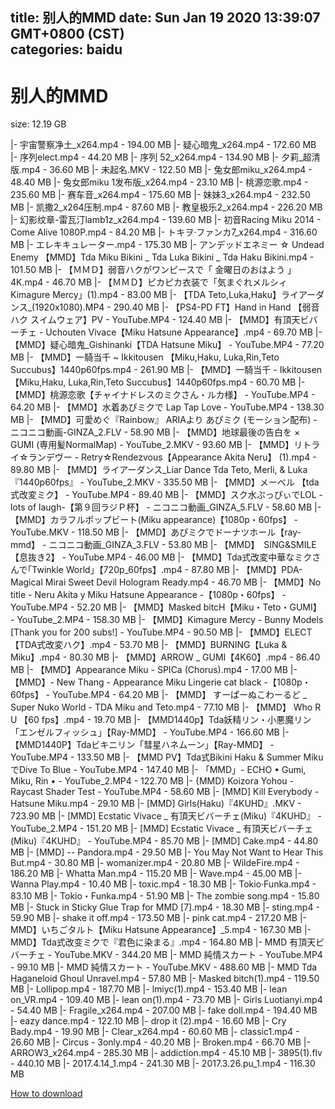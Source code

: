 
title: 别人的MMD
date: Sun Jan 19 2020 13:39:07 GMT+0800 (CST)    
categories: baidu
---

# 别人的MMD
size: 12.19 GB
 
 
|- 宇宙警察净土_x264.mp4 - 194.00 MB
|- 疑心暗鬼_x264.mp4 - 172.60 MB
|- 序列elect.mp4 - 44.20 MB
|- 序列 52_x264.mp4 - 134.90 MB
|- 夕莉_超清版.mp4 - 36.60 MB
|- 未起名.MKV - 122.50 MB
|- 兔女郎miku_x264.mp4 - 48.40 MB
|- 兔女郎miku 1发布版_x264.mp4 - 23.10 MB
|- 桃源恋歌.mp4 - 235.60 MB
|- 赛车音_x264.mp4 - 175.60 MB
|- 妹妹3_x264.mp4 - 232.50 MB
|- 凯撒2_x264压制.mp4 - 87.60 MB
|- 教皇极乐2_x264.mp4 - 226.20 MB
|- 幻影纹章-雷瓦汀lamb1z_x264.mp4 - 139.60 MB
|- 初音Racing Miku 2014 - Come Alive 1080P.mp4 - 84.20 MB
|- トキヲ·ファンカ7_x264.mp4 - 316.60 MB
|- エレキキュレーター.mp4 - 175.30 MB
|- アンデッドエネミー ☆ Undead Enemy 【MMD】Tda Miku Bikini _ Tda Luka Bikini _ Tda Haku Bikini.mp4 - 101.50 MB
|- 【ＭＭＤ】弱音ハクがワンピースで「 金曜日のおはよう 」 4K.mp4 - 46.70 MB
|- 【ＭＭＤ】ピカピカ衣装で「気まぐれメルシィ Kimagure Mercy」(1).mp4 - 83.00 MB
|- 【TDA Teto,Luka,Haku】ライアーダンス_(1920x1080).MP4 - 290.40 MB
|- 【PS4-PD FT】Hand in Hand 【弱音ハク スイムウェア】PV - YouTube.MP4 - 124.40 MB
|- 【MMD】有頂天ビバーチェ - Uchouten Vivace【Miku Hatsune Appearance】.mp4 - 69.70 MB
|- 【MMD】疑心暗鬼_Gishinanki【TDA Hatsune Miku】 - YouTube.MP4 - 77.20 MB
|- 【MMD】一騎当千 ~ Ikkitousen 【Miku,Haku, Luka,Rin,Teto Succubus】1440p60fps.mp4 - 261.90 MB
|- 【MMD】一騎当千 - Ikkitousen 【Miku,Haku, Luka,Rin,Teto Succubus】1440p60fps.mp4 - 60.70 MB
|- 【MMD】桃源恋歌【チャイナドレスのミクさん・ルカ様】 - YouTube.MP4 - 64.20 MB
|- 【MMD】水着あぴミクで Lap Tap Love - YouTube.MP4 - 138.30 MB
|- 【MMD】可愛めぐ『Rainbow』 ARIAより あぴミク (モーション配布) - ニコニコ動画-GINZA_2.FLV - 58.90 MB
|- 【MMD】地球最後の告白を × GUMI (専用髪NormalMap) - YouTube_2.MKV - 93.60 MB
|- 【MMD】リトライ☆ランデヴー - Retry☆Rendezvous【Appearance Akita Neru】 (1).mp4 - 89.80 MB
|- 【MMD】ライアーダンス_Liar Dance Tda Teto, Merli, & Luka『1440p60fps』 - YouTube_2.MKV - 335.50 MB
|- 【MMD】メーベル 【tda式改変ミク】 - YouTube.MP4 - 89.40 MB
|- 【MMD】スク水ぷっぴぃでLOL -lots of laugh-【第９回ラジＰ杯】 - ニコニコ動画_GINZA_5.FLV - 58.60 MB
|- 【MMD】カラフルポップビート(Miku appearance)【1080p・60fps】 - YouTube.MKV - 118.50 MB
|- 【MMD】あぴミクでドーナツホール【ray-mmd】 - ニコニコ動画_GINZA_3.FLV - 53.80 MB
|- 【MMD】　SING&SMILE　【息抜き2】 - YouTube.MP4 - 46.00 MB
|- 【MMD】Tda式改変中華なミクさんで｢Twinkle World｣【720p_60fps】.mp4 - 87.80 MB
|- 【MMD】PDA-Magical Mirai Sweet Devil Hologram Ready.mp4 - 46.70 MB
|- 【MMD】No title - Neru Akita y Miku Hatsune Appearance -【1080p・60fps】 - YouTube.MP4 - 52.20 MB
|- 【MMD】Masked bitcH【Miku・Teto・GUMI】 - YouTube_2.MP4 - 158.30 MB
|- 【MMD】Kimagure Mercy - Bunny Models [Thank you for 200 subs!] - YouTube.MP4 - 90.50 MB
|- 【MMD】ELECT【TDA式改変ハク】.mp4 - 53.70 MB
|- 【MMD】BURNING【Luka & Miku】.mp4 - 80.30 MB
|- 【MMD】ARROW _ GUMI【4K60】.mp4 - 86.40 MB
|- 【MMD】Appearance Miku - SPICa (Chorus).mp4 - 17.00 MB
|- 【MMD】- New Thang - Appearance Miku Lingerie cat black -【1080p・60fps】 - YouTube.MP4 - 64.20 MB
|- 【MMD】 すーぱーぬこわーるど _ Super Nuko World - TDA Miku and Teto.mp4 - 77.10 MB
|- 【MMD】 Who R U 【60 fps】.mp4 - 19.70 MB
|- 【MMD1440p】Tda妖精リン・小悪魔リン「エンゼルフィッシュ」【Ray-MMD】 - YouTube.MP4 - 166.60 MB
|- 【MMD1440P】Tdaビキニリン「彗星ハネムーン」【Ray-MMD】 - YouTube.MP4 - 133.50 MB
|- 【MMD PV】Tda式Bikini Haku & Summer MikuでDive To Blue - YouTube.MP4 - 147.40 MB
|- 「MMD」- ECHO • Gumi, Miku, Rin • - YouTube_2.MP4 - 122.70 MB
|- {MMD} Koizora Yohou - Raycast Shader Test - YouTube.MP4 - 58.60 MB
|- [MMD] Kill Everybody - Hatsune Miku.mp4 - 29.10 MB
|- [MMD] Girls(Haku)『4KUHD』.MKV - 723.90 MB
|- [MMD] Ecstatic Vivace _ 有頂天ビバーチェ(Miku)『4KUHD』 - YouTube_2.MP4 - 151.20 MB
|- [MMD] Ecstatic Vivace _ 有頂天ビバーチェ(Miku)『4KUHD』 - YouTube.MP4 - 85.70 MB
|- [MMD] Cake.mp4 - 44.80 MB
|- [MMD] -- Pandora.mp4 - 29.50 MB
|- You May Not Want to Hear This But.mp4 - 30.80 MB
|- womanizer.mp4 - 20.80 MB
|- WildeFire.mp4 - 186.20 MB
|- Whatta Man.mp4 - 115.20 MB
|- Wave.mp4 - 45.00 MB
|- Wanna Play.mp4 - 10.40 MB
|- toxic.mp4 - 18.30 MB
|- Tokio·Funka.mp4 - 83.10 MB
|- Tokio・Funka.mp4 - 51.90 MB
|- The zombie song.mp4 - 15.80 MB
|- Stuck in Sticky Glue Trap for MMD [7].mp4 - 18.30 MB
|- sting.mp4 - 59.90 MB
|- shake it off.mp4 - 173.50 MB
|- pink cat.mp4 - 217.20 MB
|- MMD】いちごタルト【Miku Hatsune Appearance】_5.mp4 - 167.30 MB
|- MMD】Tda式改变ミクで『君色に染まる』.mp4 - 164.80 MB
|- MMD 有頂天ビバーチェ - YouTube.MKV - 344.20 MB
|- MMD 純情スカート - YouTube.MP4 - 99.10 MB
|- MMD 純情スカート - YouTube.MKV - 488.60 MB
|- MMD Tda Haganeloid Ghoul Unravel.mp4 - 57.80 MB
|- Masked bitch(1).mp4 - 119.50 MB
|- Lollipop.mp4 - 187.70 MB
|- lmiyc(1).mp4 - 153.40 MB
|- lean on_VR.mp4 - 109.40 MB
|- lean on(1).mp4 - 73.70 MB
|- Girls Luotianyi.mp4 - 54.40 MB
|- Fragile_x264.mp4 - 207.00 MB
|- fake doll.mp4 - 194.40 MB
|- eazy dance.mp4 - 122.10 MB
|- drop it (2).mp4 - 16.60 MB
|- Cry Bady.mp4 - 19.90 MB
|- Clear_x264.mp4 - 60.60 MB
|- classic1.mp4 - 26.60 MB
|- Circus - 3only.mp4 - 40.20 MB
|- Broken.mp4 - 66.70 MB
|- ARROW3_x264.mp4 - 285.30 MB
|- addiction.mp4 - 45.10 MB
|- 3895(1).flv - 440.10 MB
|- 2017.4.14_1.mp4 - 241.30 MB
|- 2017.3.26.pu_1.mp4 - 116.30 MB

[How to download](https://bpcam.bemobtrk.com/go/2ceec3aa-1ca2-46d6-b9ff-aaa5c184517c?jno=4304)